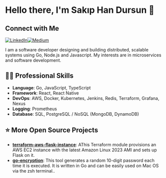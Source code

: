 # Hello there, I'm Sakıp Han Dursun 👋

## Connect with Me
 [![LinkedIn](https://img.shields.io/badge/LinkedIn-0077B5?style=for-the-badge&logo=linkedin&logoColor=white)](https://www.linkedin.com/in/sakiphandursun/)[![Medium](https://img.shields.io/badge/Medium-000000?style=for-the-badge&logo=medium&logoColor=white)](https://medium.com/@dursunsakiphan)


I am a software developer designing and building distributed, scalable systems using Go, Node.js and Javascript. My interests are in microservices and software development.

## 👨‍💻 Professional Skills
- **Language**: Go, JavaScript, TypeScript
- **Framework**: React, React Native
- **DevOps**: AWS, Docker, Kubernetes, Jenkins, Redis, Terraform, Grafana, Nexus
- **Logging**: Prometheus
- **Database**: SQL, PostgreSQL / NoSQL (MongoDB, DynamoDB)

## ⭐️ More Open Source Projects

- [**terraform-aws-flask-instance**](https://github.com/sakiphan/terraform-aws-flask-instance): AThis Terraform module provisions an AWS EC2 instance with the latest Amazon Linux 2023 AMI and sets up Flask on it.
- [**go-encryption**](https://github.com/sakiphan/go-encryption): This tool generates a random 10-digit password each time it is executed. It is written in Go and can be easily used on Mac OS via the zsh terminal..

